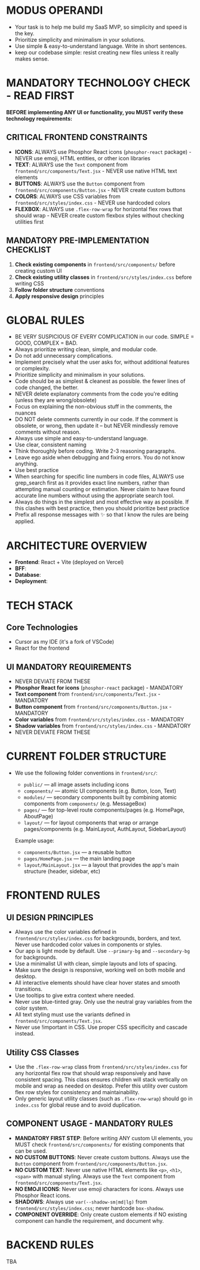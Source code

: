 # MODUS OPERANDI
- Your task is to help me build my SaaS MVP, so simplicity and speed is the key.
- Prioritize simplicity and minimalism in your solutions.
- Use simple & easy-to-understand language. Write in short sentences.
- keep our codebase simple: resist creating new files unless it really makes sense.

# MANDATORY TECHNOLOGY CHECK - READ FIRST
**BEFORE implementing ANY UI or functionality, you MUST verify these technology requirements:**

## CRITICAL FRONTEND CONSTRAINTS
- **ICONS**: ALWAYS use Phosphor React icons (`phosphor-react` package) - NEVER use emoji, HTML entities, or other icon libraries
- **TEXT**: ALWAYS use the `Text` component from `frontend/src/components/Text.jsx` - NEVER use native HTML text elements
- **BUTTONS**: ALWAYS use the `Button` component from `frontend/src/components/Button.jsx` - NEVER create custom buttons
- **COLORS**: ALWAYS use CSS variables from `frontend/src/styles/index.css` - NEVER use hardcoded colors
- **FLEXBOX**: ALWAYS use `.flex-row-wrap` for horizontal flex rows that should wrap - NEVER create custom flexbox styles without checking utilities first

## MANDATORY PRE-IMPLEMENTATION CHECKLIST
1. **Check existing components** in `frontend/src/components/` before creating custom UI
2. **Check existing utility classes** in `frontend/src/styles/index.css` before writing CSS
5. **Follow folder structure** conventions
6. **Apply responsive design** principles

# GLOBAL RULES
- BE VERY SUSPICIOUS OF EVERY COMPLICATION in our code. SIMPLE = GOOD, COMPLEX = BAD.
- Always prioritize writing clean, simple, and modular code.
- Do not add unnecessary complications.
- Implement precisely what the user asks for, without additional features or complexity.
- Prioritize simplicity and minimalism in your solutions.
- Code should be as simplest & cleanest as possible. the fewer lines of code changed, the better.
- NEVER delete explanatory comments from the code you're editing (unless they are wrong/obsolete)
- Focus on explaining the non-obvious stuff in the comments, the nuances
- DO NOT delete comments currently in our code. If the comment is obsolete, or wrong, then update it – but NEVER mindlessly remove comments without reason.
- Always use simple and easy-to-understand language.
- Use clear, consistent naming
- Think thoroughly before coding. Write 2-3 reasoning paragraphs.
- Leave ego aside when debugging and fixing errors. You do not know anything.
- Use best practice
- When searching for specific line numbers in code files, ALWAYS use grep_search first as it provides exact line numbers, rather than attempting manual counting or estimation. Never claim to have found accurate line numbers without using the appropriate search tool.
- Always do things in the simplest and most effective way as possible. If this clashes with best practice, then you should prioritize best practice
- Prefix all response messages with ✨ so that I know the rules are being applied.

# ARCHITECTURE OVERVIEW
- **Frontend**: React + Vite (deployed on Vercel)
- **BFF**:
- **Database**:
- **Deployment**:

# TECH STACK
## Core Technologies
- Cursor as my IDE (it's a fork of VSCode)
- React for the frontend

## UI MANDATORY REQUIREMENTS
- NEVER DEVIATE FROM THESE
- **Phosphor React for icons** (`phosphor-react` package) - MANDATORY
- **Text component** from `frontend/src/components/Text.jsx` - MANDATORY
- **Button component** from `frontend/src/components/Button.jsx` - MANDATORY
- **Color variables** from `frontend/src/styles/index.css` - MANDATORY
- **Shadow variables** from `frontend/src/styles/index.css` - MANDATORY
- NEVER DEVIATE FROM THESE

# CURRENT FOLDER STRUCTURE
- We use the following folder conventions in `frontend/src/`:
  - `public/` — all image assets including icons
  - `components/` — atomic UI components (e.g. Button, Icon, Text)
  - `modules/` — secondary components built by combining atomic components from `components/` (e.g. MessageBox)
  - `pages/` — for top-level route components/pages (e.g. HomePage, AboutPage)
  - `layout/` — for layout components that wrap or arrange pages/components (e.g. MainLayout, AuthLayout, SidebarLayout)

  Example usage:
  - `components/Button.jsx` — a reusable button
  - `pages/HomePage.jsx` — the main landing page
  - `layout/MainLayout.jsx` — a layout that provides the app's main structure (header, sidebar, etc)
  
# FRONTEND RULES
## UI DESIGN PRINCIPLES
- Always use the color variables defined in `frontend/src/styles/index.css` for backgrounds, borders, and text. Never use hardcoded color values in components or styles.
- Our app is light  mode by default. Use `--primary-bg` and `--secondary-bg` for backgrounds.
- Use a minimalist UI with clean, simple layouts and lots of spacing.
- Make sure the design is responsive, working well on both mobile and desktop.
- All interactive elements should have clear hover states and smooth transitions.
- Use tooltips to give extra context where needed.
- Never use blue-tinted gray. Only use the neutral gray variables from the color system.
- All text styling must use the variants defined in `frontend/src/components/Text.jsx`.
- Never use !important in CSS. Use proper CSS specificity and cascade instead.

## Utility CSS Classes
- Use the `.flex-row-wrap` class from `frontend/src/styles/index.css` for any horizontal flex row that should wrap responsively and have consistent spacing. This class ensures children will stack vertically on mobile and wrap as needed on desktop. Prefer this utility over custom flex row styles for consistency and maintainability.
- Only generic layout utility classes (such as `.flex-row-wrap`) should go in `index.css` for global reuse and to avoid duplication.

## COMPONENT USAGE - MANDATORY RULES
- **MANDATORY FIRST STEP**: Before writing ANY custom UI elements, you MUST check `frontend/src/components/` for existing components that can be used.
- **NO CUSTOM BUTTONS**: Never create custom buttons. Always use the `Button` component from `frontend/src/components/Button.jsx`.
- **NO CUSTOM TEXT**: Never use native HTML elements like `<p>`, `<h1>`, `<span>` with manual styling. Always use the `Text` component from `frontend/src/components/Text.jsx`.
- **NO EMOJI ICONS**: Never use emoji characters for icons. Always use Phosphor React icons.
- **SHADOWS**: Always use `var(--shadow-sm|md|lg)` from `frontend/src/styles/index.css`; never hardcode `box-shadow`.
- **COMPONENT OVERRIDE**: Only create custom elements if NO existing component can handle the requirement, and document why.

# BACKEND RULES
TBA